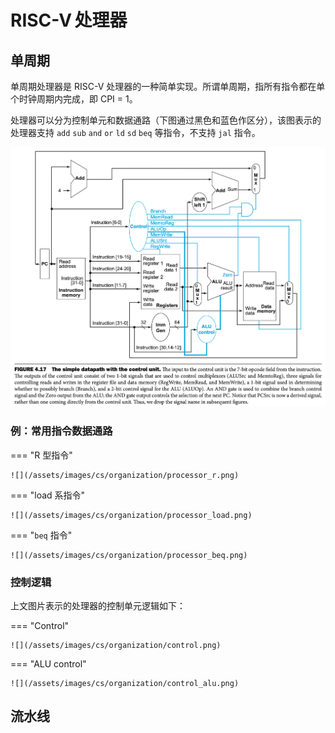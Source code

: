 # RISC-V&thinsp;处理器

## 单周期

单周期处理器是 RISC-V 处理器的一种简单实现。所谓单周期，指所有指令都在单个时钟周期内完成，即 CPI = 1。

处理器可以分为控制单元和数据通路（下图通过黑色和蓝色作区分），该图表示的处理器支持 `add` `sub` `and` `or` `ld` `sd` `beq` 等指令，不支持 `jal` 指令。

![](/assets/images/cs/organization/processor.png)

### 例：常用指令数据通路

=== "R 型指令"

    ![](/assets/images/cs/organization/processor_r.png)

=== "load 系指令"

    ![](/assets/images/cs/organization/processor_load.png)

=== "`beq` 指令"

    ![](/assets/images/cs/organization/processor_beq.png)

### 控制逻辑

上文图片表示的处理器的控制单元逻辑如下：

=== "Control"

    ![](/assets/images/cs/organization/control.png)

=== "ALU control"

    ![](/assets/images/cs/organization/control_alu.png)


## 流水线